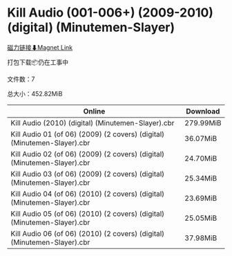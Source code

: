 # Kill Audio (001-006+) (2009-2010) (digital) (Minutemen-Slayer)

[磁力链接⬇Magnet Link](magnet:?xt=urn:btih:1fcd7a8350ab8a72d0a2eb18e8a79959a5e766f7&dn=Kill%20Audio%20%28001-006%2B%29%20%282009-2010%29%20%28digital%29%20%28Minutemen-Slayer%29)

打包下载📦仍在工事中

文件数：7

总大小：452.82MiB

Online | Download
--- | ---
Kill Audio (2010) (digital) (Minutemen-Slayer).cbr | 279.99MiB
Kill Audio 01 (of 06) (2009) (2 covers) (digital) (Minutemen-Slayer).cbr | 36.07MiB
Kill Audio 02 (of 06) (2009) (2 covers) (digital) (Minutemen-Slayer).cbr | 24.70MiB
Kill Audio 03 (of 06) (2009) (2 covers) (digital) (Minutemen-Slayer).cbr | 25.34MiB
Kill Audio 04 (of 06) (2010) (2 covers) (digital) (Minutemen-Slayer).cbr | 23.69MiB
Kill Audio 05 (of 06) (2010) (2 covers) (digital) (Minutemen-Slayer).cbr | 25.05MiB
Kill Audio 06 (of 06) (2010) (2 covers) (digital) (Minutemen-Slayer).cbr | 37.98MiB